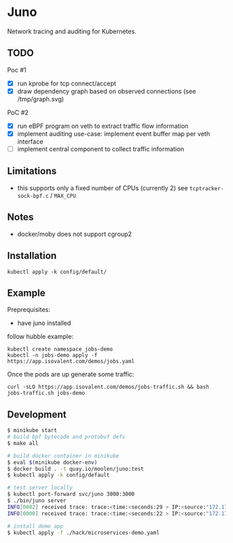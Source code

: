 # Juno
Network tracing and auditing for Kubernetes.

## TODO

Poc #1
* [x] run kprobe for tcp connect/accept
* [x] draw dependency graph based on observed connections (see /tmp/graph.svg)

PoC #2
* [x] run eBPF program on veth to extract traffic flow information
* [x] implement auditing use-case: implement event buffer map per veth interface
* [ ] implement central component to collect traffic information

## Limitations

* this supports only a fixed number of CPUs (currently 2) see `tcptracker-sock-bpf.c` / `MAX_CPU`

## Notes

* docker/moby does not support cgroup2

## Installation

```
kubectl apply -k config/default/
```

## Example

Preprequisites:
* have juno installed


follow hubble example:

```
kubectl create namespace jobs-demo
kubectl -n jobs-demo apply -f https://app.isovalent.com/demos/jobs.yaml
```

Once the pods are up generate some traffic:

```
curl -sLO https://app.isovalent.com/demos/jobs-traffic.sh && bash jobs-traffic.sh jobs-demo
```

## Development
```sh
$ minikube start
# build bpf bytecode and protobuf defs
$ make all

# build docker container in minikube
$ eval $(minikube docker-env)
$ docker build . -t quay.io/moolen/juno:test
$ kubectl apply -k config/default

# test server locally
$ kubectl port-forward svc/juno 3000:3000
$ ./bin/juno server
INFO[0002] received trace: trace:<time:<seconds:29 > IP:<source:"172.17.0.1" destination:"172.17.0.3" ipVersion:IPv4 > l4:<TCP:<source_port:35252 destination_port:8181 flags:<PSH:true ACK:true > > > l7:<http:<method:"GET" url:"/ready" protocol:"HTTP/1.1" > > >
INFO[0000] received trace: trace:<time:<seconds:22 > IP:<source:"172.17.0.1" destination:"172.17.0.2" ipVersion:IPv4 > l4:<TCP:<source_port:50774 destination_port:8080 flags:<PSH:true ACK:true > > > l7:<http:<method:"GET" url:"/health" protocol:"HTTP/1.1" > > >

# install demo app
$ kubectl apply -f ./hack/microservices-demo.yaml


```
